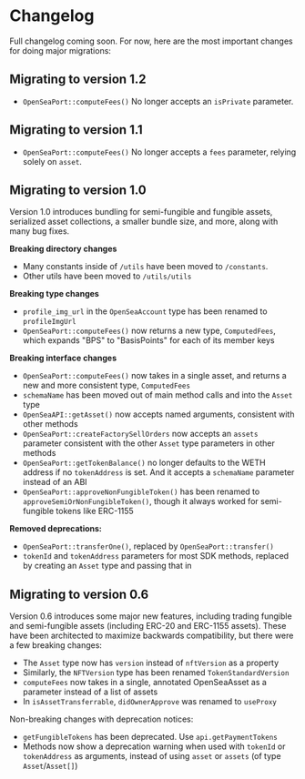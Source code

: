 # Changelog

Full changelog coming soon. For now, here are the most important changes for doing major migrations:

## Migrating to version 1.2
- `OpenSeaPort::computeFees()` No longer accepts an `isPrivate` parameter.

## Migrating to version 1.1
- `OpenSeaPort::computeFees()` No longer accepts a `fees` parameter, relying solely on `asset`.

## Migrating to version 1.0

Version 1.0 introduces bundling for semi-fungible and fungible assets, serialized asset collections, a smaller bundle size, and more, along with many bug fixes.

**Breaking directory changes**
- Many constants inside of `/utils` have been moved to `/constants`.
- Other utils have been moved to `/utils/utils`

**Breaking type changes**
- `profile_img_url` in the `OpenSeaAccount` type has been renamed to `profileImgUrl`
- `OpenSeaPort::computeFees()` now returns a new type, `ComputedFees`, which expands "BPS" to "BasisPoints" for each of its member keys

**Breaking interface changes**
- `OpenSeaPort::computeFees()` now takes in a single asset, and returns a new and more consistent type, `ComputedFees`
- `schemaName` has been moved out of main method calls and into the `Asset` type
- `OpenSeaAPI::getAsset()` now accepts named arguments, consistent with other methods
- `OpenSeaPort::createFactorySellOrders` now accepts an `assets` parameter consistent with the other `Asset` type parameters in other methods
- `OpenSeaPort::getTokenBalance()` no longer defaults to the WETH address if no `tokenAddress` is set. And it accepts a `schemaName` parameter instead of an ABI
- `OpenSeaPort::approveNonFungibleToken()` has been renamed to `approveSemiOrNonFungibleToken()`, though it always worked for semi-fungible tokens like ERC-1155

**Removed deprecations:**
- `OpenSeaPort::transferOne()`, replaced by `OpenSeaPort::transfer()`
- `tokenId` and `tokenAddress` parameters for most SDK methods, replaced by creating an `Asset` type and passing that in

## Migrating to version 0.6

Version 0.6 introduces some major new features, including trading fungible and semi-fungible assets (including ERC-20 and ERC-1155 assets). These have been architected to maximize backwards compatibility, but there were a few breaking changes:

- The `Asset` type now has `version` instead of `nftVersion` as a property
- Similarly, the `NFTVersion` type has been renamed `TokenStandardVersion`
- `computeFees` now takes in a single, annotated OpenSeaAsset as a parameter instead of a list of assets
- In `isAssetTransferrable`, `didOwnerApprove` was renamed to `useProxy`

Non-breaking changes with deprecation notices:

- `getFungibleTokens` has been deprecated. Use `api.getPaymentTokens`
- Methods now show a deprecation warning when used with `tokenId` or `tokenAddress` as arguments, instead of using `asset` or `assets` (of type `Asset`/`Asset[]`)